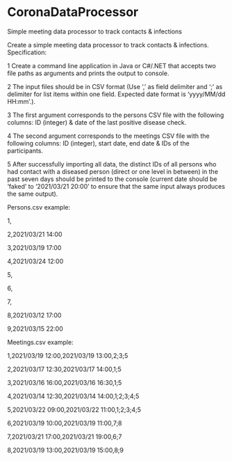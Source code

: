 # CoronaDataProcessor
Simple meeting data processor to track contacts &amp; infections

Create a simple meeting data processor to track contacts & infections.
Specification:

1 Create a command line application in Java or C#/.NET that accepts two file paths as
arguments and prints the output to console.

2 The input files should be in CSV format (Use ‘,’ as field delimiter and ‘;’ as delimiter
for list items within one field. Expected date format is ‘yyyy/MM/dd HH:mm’.).

3 The first argument corresponds to the persons CSV file with the following columns:
ID (integer) & date of the last positive disease check.

4 The second argument corresponds to the meetings CSV file with the following
columns: ID (integer), start date, end date & IDs of the participants.

5 After successfully importing all data, the distinct IDs of all persons who had contact
with a diseased person (direct or one level in between) in the past seven days
should be printed to the console (current date should be ‘faked’ to
‘2021/03/21 20:00’ to ensure that the same input always produces the same
output).







Persons.csv example:

1,

2,2021/03/21 14:00

3,2021/03/19 17:00

4,2021/03/24 12:00

5,

6,

7,

8,2021/03/12 17:00

9,2021/03/15 22:00

Meetings.csv example:

1,2021/03/19 12:00,2021/03/19 13:00,2;3;5

2,2021/03/17 12:30,2021/03/17 14:00,1;5

3,2021/03/16 16:00,2021/03/16 16:30,1;5

4,2021/03/14 12:30,2021/03/14 14:00,1;2;3;4;5

5,2021/03/22 09:00,2021/03/22 11:00,1;2;3;4;5

6,2021/03/19 10:00,2021/03/19 11:00,7;8

7,2021/03/21 17:00,2021/03/21 19:00,6;7

8,2021/03/19 13:00,2021/03/19 15:00,8;9
